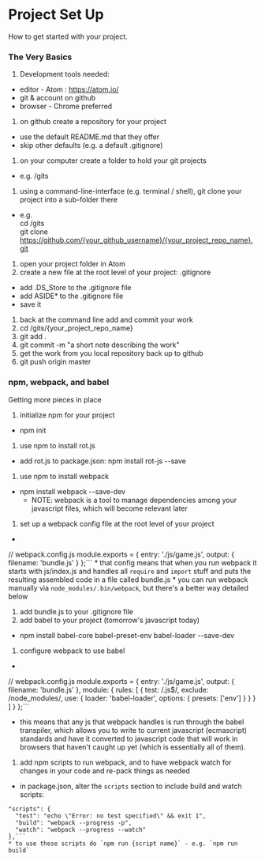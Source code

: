 # Project Set Up

How to get started with your project.

### The Very Basics

1. Development tools needed:
  * editor - Atom : https://atom.io/
  * git & account on github
  * browser - Chrome preferred
1. on github create a repository for your project
  * use the default README.md that they offer
  * skip other defaults (e.g. a default .gitignore)
1. on your computer create a folder to hold your git projects
  * e.g. /gits
1. using a command-line-interface (e.g. terminal / shell), git clone your project into a sub-folder there
  * e.g. <br/>
      cd /gits<br/>
      git clone https://github.com/{your_github_username}/{your_project_repo_name}.git
1. open your project folder in Atom
1. create a new file at the root level of your project: .gitignore
  * add .DS_Store to the .gitignore file
  * add ASIDE* to the .gitignore file
  * save it
1. back at the command line add and commit your work
  1. cd /gits/{your_project_repo_name}
  1. git add .
  1. git commit -m "a short note describing the work"
1. get the work from you local repository back up to github
  1. git push origin master
  
### npm, webpack, and babel

Getting more pieces in place

1. initialize npm for your project
  * npm init
1. use npm to install rot.js
  * add rot.js to package.json: npm install rot-js --save
1. use npm to install webpack
  * npm install webpack --save-dev
    * NOTE: webpack is a tool to manage dependencies among your javascript files, which will become relevant later
1. set up a webpack config file at the root level of your project
  * ```
// webpack.config.js
module.exports = {
  entry: './js/game.js',
  output: {
    filename: 'bundle.js'
  }
};```
    * that config means that when you run webpack it starts with js/index.js and handles all `require` and `import` stuff and puts the resulting assembled code in a file called bundle.js
    * you can run webpack manually via `node_modules/.bin/webpack`, but there's a better way detailed below
1. add bundle.js to your .gitignore file
1. add babel to your project (tomorrow's javascript today)
  * npm install babel-core babel-preset-env babel-loader --save-dev
1. configure webpack to use babel
  * ```
  // webpack.config.js
module.exports = {
  entry: './js/game.js',
  output: {
    filename: 'bundle.js'
  },
  module: {
    rules: [
      {
        test: /\.js$/,
        exclude: /node_modules/,
        use: {
          loader: 'babel-loader',
          options: {
            presets: ['env']
          }
        }
      }
    ]
  }
};```
  * this means that any js that webpack handles is run through the babel transpiler, which allows you to write to current javascript (ecmascript) standards and have it converted to javascript code that will work in browsers that haven't caught up yet (which is essentially all of them). 
1. add npm scripts to run webpack, and to have webpack watch for changes in your code and re-pack things as needed
  * in package.json, alter the `scripts` section to include build and watch scripts:<br/>
  ```
  "scripts": {
    "test": "echo \"Error: no test specified\" && exit 1",
    "build": "webpack --progress -p",
    "watch": "webpack --progress --watch"
  },```
  * to use these scripts do `npm run {script name}` - e.g. `npm run build`
